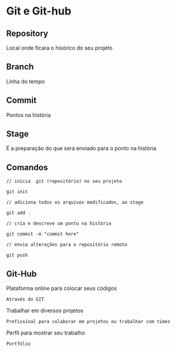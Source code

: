 # Git e Git-hub

## Repository
  Local onde ficara o hisórico do seu projeto

## Branch
  Linha do tempo

## Commit
  Pontos na história

## Stage
  É a preparação do que será enviado para o ponto na história

## Comandos

    // inicia  git (repositório) no seu projeto

    git init 

    // adiciona todos os arquivos modificados, ao stage

    git add .

    // cria e descreve um ponto na história

    git commit -m "commit here"

    // envia alterações para o repositório remoto

    git push

## Git-Hub
  Plataforma online para colocar seus códigos
    
    Através do GIT
  
  Trabalhar em diversos projetos

    Profissinal para colaborar em projetos ou trabalhar com times
  
  Perfil para mostrar seu trabalho

    Portfólio